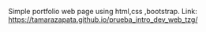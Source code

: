 Simple portfolio web page using html,css ,bootstrap.
Link: https://tamarazapata.github.io/prueba_intro_dev_web_tzg/